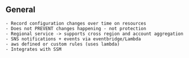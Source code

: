 ## General
    - Record configuration changes over time on resources
    - Does not PREVENT changes happening - not protection
    - Regional service -> supports cross region and account aggregation
    - SNS notifications + events via eventbridge/Lambda
    - aws defined or custom rules (uses lambda)
    - Integrates with SSM